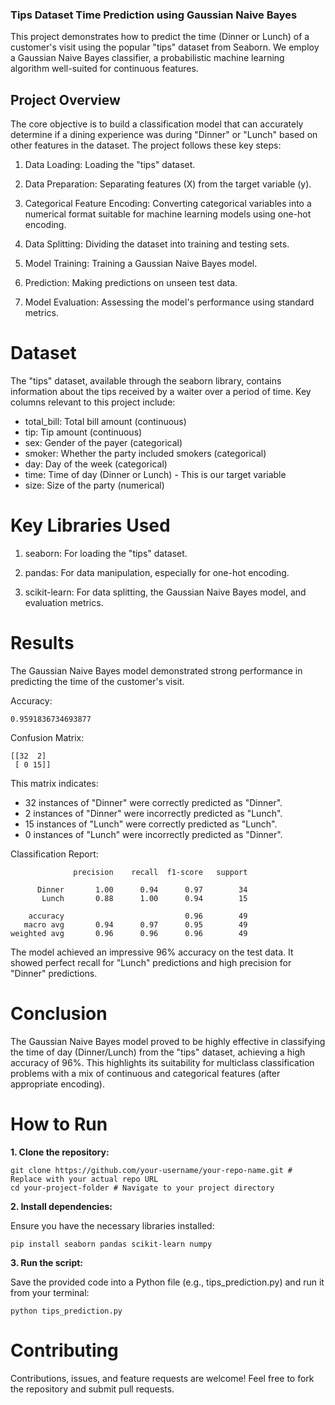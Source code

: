 ### Tips Dataset Time Prediction using Gaussian Naive Bayes

This project demonstrates how to predict the time (Dinner or Lunch) of a customer's visit using the popular "tips" dataset from Seaborn. We employ a Gaussian Naive Bayes classifier, a probabilistic machine learning algorithm well-suited for continuous features.

## Project Overview

The core objective is to build a classification model that can accurately determine if a dining experience was during "Dinner" or "Lunch" based on other features in the dataset. The project follows these key steps:

1. Data Loading: Loading the "tips" dataset.

2. Data Preparation: Separating features (X) from the target variable (y).

3. Categorical Feature Encoding: Converting categorical variables into a numerical format suitable for machine learning models using one-hot encoding.

4. Data Splitting: Dividing the dataset into training and testing sets.

5. Model Training: Training a Gaussian Naive Bayes model.

6. Prediction: Making predictions on unseen test data.

7. Model Evaluation: Assessing the model's performance using standard metrics.

# Dataset

The "tips" dataset, available through the seaborn library, contains information about the tips received by a waiter over a period of time. Key columns relevant to this project include:

- total_bill: Total bill amount (continuous)
- tip: Tip amount (continuous)
- sex: Gender of the payer (categorical)
- smoker: Whether the party included smokers (categorical)
- day: Day of the week (categorical)
- time: Time of day (Dinner or Lunch) - This is our target variable
- size: Size of the party (numerical)

# Key Libraries Used

1. seaborn: For loading the "tips" dataset.

2. pandas: For data manipulation, especially for one-hot encoding.

3. scikit-learn: For data splitting, the Gaussian Naive Bayes model, and evaluation metrics.

# Results

The Gaussian Naive Bayes model demonstrated strong performance in predicting the time of the customer's visit.

Accuracy:
```
0.9591836734693877
```

Confusion Matrix:
```
[[32  2]
 [ 0 15]]
```

This matrix indicates:

- 32 instances of "Dinner" were correctly predicted as "Dinner".
- 2 instances of "Dinner" were incorrectly predicted as "Lunch".
- 15 instances of "Lunch" were correctly predicted as "Lunch".
- 0 instances of "Lunch" were incorrectly predicted as "Dinner".

Classification Report:

```
              precision    recall  f1-score   support

      Dinner       1.00      0.94      0.97        34
       Lunch       0.88      1.00      0.94        15

    accuracy                           0.96        49
   macro avg       0.94      0.97      0.95        49
weighted avg       0.96      0.96      0.96        49
```

The model achieved an impressive 96% accuracy on the test data. It showed perfect recall for "Lunch" predictions and high precision for "Dinner" predictions.

# Conclusion

The Gaussian Naive Bayes model proved to be highly effective in classifying the time of day (Dinner/Lunch) from the "tips" dataset, achieving a high accuracy of 96%. This highlights its suitability for multiclass classification problems with a mix of continuous and categorical features (after appropriate encoding).

# How to Run

**1. Clone the repository:**

```
git clone https://github.com/your-username/your-repo-name.git # Replace with your actual repo URL
cd your-project-folder # Navigate to your project directory
```

**2. Install dependencies:**

Ensure you have the necessary libraries installed:
```
pip install seaborn pandas scikit-learn numpy
```

**3. Run the script:**

Save the provided code into a Python file (e.g., tips_prediction.py) and run it from your terminal:
```
python tips_prediction.py
```

# Contributing
Contributions, issues, and feature requests are welcome! Feel free to fork the repository and submit pull requests.
